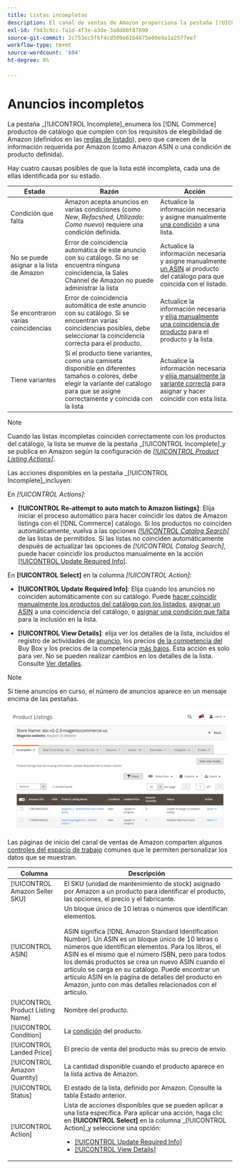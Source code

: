 ```yaml
---
title: Listas incompletas
description: El canal de ventas de Amazon proporciona la pestaña [!UICONTROL Incomplete] para ayudarle a identificar y cumplir los requisitos de elegibilidad para sus anuncios de Amazon incompletos.
exl-id: f943c9cc-fa1d-4f3e-a3de-3a8d00f87890
source-git-commit: 2c753ec5f6f4cd509e61b4875e09e9a1a2577ee7
workflow-type: tm+mt
source-wordcount: '604'
ht-degree: 0%

---
```


# Anuncios incompletos

La pestaña _[!UICONTROL Incomplete]_enumera los [!DNL Commerce] productos de catálogo que cumplen con los requisitos de elegibilidad de Amazon (definidos en las [reglas de listado](./listing-rules.md)), pero que carecen de la información requerida por Amazon (como Amazon ASIN o una condición de producto definida).

Hay cuatro causas posibles de que la lista esté incompleta, cada una de ellas identificada por su estado.

| Estado | Razón | Acción |
|--- |--- |--- |
| Condición que falta | Amazon acepta anuncios en varias condiciones (como _New_, _Refacshed_, _Utilizado: Como nuevo_) requiere una condición definida. | Actualice la información necesaria y asigne manualmente [una condición](./amazon-manually-update-incomplete-listing.md#update-required-info-missing-condition) a una lista. |
| No se puede asignar a la lista de Amazon | Error de coincidencia automática de este anuncio con su catálogo. Si no se encuentra ninguna coincidencia, la Sales Channel de Amazon no puede administrar la lista | Actualice la información necesaria y asigne manualmente [un ASIN](./amazon-manually-update-incomplete-listing.md#update-required-info-unable-to-assign-to-amazon-listing) al producto del catálogo para que coincida con el listado. |
| Se encontraron varias coincidencias | Error de coincidencia automática de este anuncio con su catálogo. Si se encuentran varias coincidencias posibles, debe seleccionar la coincidencia correcta para el producto. | Actualice la información necesaria y [elija manualmente una coincidencia de producto](./amazon-manually-update-incomplete-listing.md#update-required-info-multiple-matches-found) para el producto y la lista. |
| Tiene variantes | Si el producto tiene variantes, como una camiseta disponible en diferentes tamaños o colores, debe elegir la variante del catálogo para que se asigne correctamente y coincida con la lista | Actualice la información necesaria y [elija manualmente la variante correcta](./amazon-manually-update-incomplete-listing.md#update-required-info-has-variants) para asignar y hacer coincidir con esta lista. |

>[!NOTE]
>Cuando las listas incompletas coinciden correctamente con los productos del catálogo, la lista se mueve de la pestaña _[!UICONTROL Incomplete]_y se publica en Amazon según la configuración de [_[!UICONTROL Product Listing Actions]_](./product-listing-actions.md).

Las acciones disponibles en la pestaña _[!UICONTROL Incomplete]_incluyen:

En _[!UICONTROL Actions]_:

- **[!UICONTROL Re-attempt to auto match to Amazon listings]**: Elija iniciar el proceso automático para hacer coincidir los datos de Amazon listings con el  [!DNL Commerce] catálogo. Si los productos no coinciden automáticamente, vuelva a las opciones [_[!UICONTROL Catalog Search]_](./catalog-search.md) de las listas de permitidos. Si las listas no coinciden automáticamente después de actualizar las opciones de _[!UICONTROL Catalog Search]_, puede hacer coincidir los productos manualmente en la acción [[!UICONTROL Update Required Info]](./amazon-manually-update-incomplete-listing.md#update-required-info-multiple-matches-found).

En **[!UICONTROL Select]** en la columna _[!UICONTROL Action]_:

- **[!UICONTROL Update Required Info]**: Elija cuándo los anuncios no coinciden automáticamente con su catálogo. Puede [hacer coincidir manualmente los productos del catálogo con los listados](./amazon-manually-update-incomplete-listing.md#update-required-info-multiple-matches-found), [asignar un ASIN](./amazon-manually-update-incomplete-listing.md#update-required-info-unable-to-assign-to-amazon-listing) a una coincidencia del catálogo, o [asignar una condición que falta](./amazon-manually-update-incomplete-listing.md#update-required-info-missing-condition) para la inclusión en la lista.

- **[!UICONTROL View Details]**: elija ver los detalles de la lista, incluidos el registro de actividades de  [anuncio](./product-listing-details.md#listing-activity-log), los precios [ de la competencia del ](./product-listing-details.md#buy-box-competitor-pricing)Buy Box y los precios de la competencia  [más bajos](./product-listing-details.md#lowest-competitor-pricing). Esta acción es solo para ver. No se pueden realizar cambios en los detalles de la lista. Consulte [Ver detalles](./product-listing-details.md).

>[!NOTE]
>
>Si tiene anuncios en curso, el número de anuncios aparece en un mensaje encima de las pestañas.

![Anuncios incompletos de Amazon](assets/amazon-incomplete-listings.png)

Las páginas de inicio del canal de ventas de Amazon comparten algunos [controles del espacio de trabajo](./workspace-controls.md) comunes que le permiten personalizar los datos que se muestran.

| Columna | Descripción |
|--- |--- |
| [!UICONTROL Amazon Seller SKU] | El SKU (unidad de mantenimiento de stock) asignado por Amazon a un producto para identificar el producto, las opciones, el precio y el fabricante. |
| [!UICONTROL ASIN] | Un bloque único de 10 letras o números que identifican elementos.<br><br>ASIN significa  [!DNL Amazon Standard Identification Number]. Un ASIN es un bloque único de 10 letras o números que identifican elementos. Para los libros, el ASIN es el mismo que el número ISBN, pero para todos los demás productos se crea un nuevo ASIN cuando el artículo se carga en su catálogo. Puede encontrar un artículo ASIN en la página de detalles del producto en Amazon, junto con más detalles relacionados con el artículo. |
| [!UICONTROL Product Listing Name] | Nombre del producto. |
| [!UICONTROL Condition] | La [condición](./product-listing-condition.md) del producto. |
| [!UICONTROL Landed Price] | El precio de venta del producto más su precio de envío. |
| [!UICONTROL Amazon Quantity] | La cantidad disponible cuando el producto aparece en la lista activa de Amazon. |
| [!UICONTROL Status] | El estado de la lista, definido por Amazon. Consulte la tabla Estado anterior. |
| [!UICONTROL Action] | Lista de acciones disponibles que se pueden aplicar a una lista específica. Para aplicar una acción, haga clic en **[!UICONTROL Select]** en la columna _[!UICONTROL Action]_y seleccione una opción:<ul><li>[[!UICONTROL Update Required Info]](./amazon-manually-update-incomplete-listing.md)</li><li>[[!UICONTROL View Details]](./product-listing-details.md)</li></ul> |
